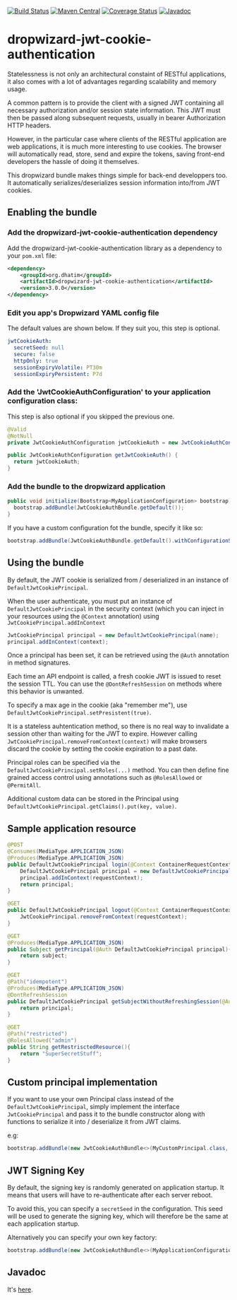 [![Build Status](https://travis-ci.org/dhatim/dropwizard-jwt-cookie-authentication.svg?branch=master)](https://travis-ci.org/dhatim/dropwizard-jwt-cookie-authentication)
[![Maven Central](https://maven-badges.herokuapp.com/maven-central/org.dhatim/dropwizard-jwt-cookie-authentication/badge.svg)](https://maven-badges.herokuapp.com/maven-central/org.dhatim/dropwizard-jwt-cookie-authentication)
[![Coverage Status](https://coveralls.io/repos/github/dhatim/dropwizard-jwt-cookie-authentication/badge.svg?branch=master)](https://coveralls.io/github/dhatim/dropwizard-jwt-cookie-authentication?branch=master)
[![Javadoc](https://javadoc-emblem.rhcloud.com/doc/org.dhatim/dropwizard-jwt-cookie-authentication/badge.svg)](http://www.javadoc.io/doc/org.dhatim/dropwizard-jwt-cookie-authentication)

# dropwizard-jwt-cookie-authentication

Statelessness is not only an architectural constaint of RESTful applications, it also comes with a lot of advantages regarding scalability and memory usage.

A common pattern is to provide the client with a signed JWT containing all necessary authorization and/or session state information. This JWT must then be passed along subsequent requests, usually in bearer Authorization HTTP headers.

However, in the particular case where clients of the RESTful application are web applications, it is much more interesting to use cookies. The browser will automatically read, store, send and expire the tokens, saving front-end developers the hassle of doing it themselves.

This dropwizard bundle makes things simple for back-end developpers too. It automatically serializes/deserializes session information into/from JWT cookies.

## Enabling the bundle

### Add the dropwizard-jwt-cookie-authentication dependency

Add the dropwizard-jwt-cookie-authentication library as a dependency to your `pom.xml` file:

```xml
<dependency>
    <groupId>org.dhatim</groupId>
    <artifactId>dropwizard-jwt-cookie-authentication</artifactId>
    <version>3.0.0</version>
</dependency>
  ```

### Edit you app's Dropwizard YAML config file

The default values are shown below. If they suit you, this step is optional.

```yml
jwtCookieAuth:
  secretSeed: null
  secure: false
  httpOnly: true
  sessionExpiryVolatile: PT30m
  sessionExpiryPersistent: P7d
```

### Add the 'JwtCookieAuthConfiguration' to your application configuration class:

This step is also optional if you skipped the previous one.

```java
@Valid
@NotNull
private JwtCookieAuthConfiguration jwtCookieAuth = new JwtCookieAuthConfiguration();

public JwtCookieAuthConfiguration getJwtCookieAuth() {
  return jwtCookieAuth;
}
```

### Add the bundle to the dropwizard application

```java
public void initialize(Bootstrap<MyApplicationConfiguration> bootstrap) {
  bootstrap.addBundle(JwtCookieAuthBundle.getDefault());
}
```

If you have a custom configuration fot the bundle, specify it like so:
```java
bootstrap.addBundle(JwtCookieAuthBundle.getDefault().withConfigurationSupplier(MyAppConfiguration::getJwtCookieAuth));
```

## Using the bundle

By default, the JWT cookie is serialized from / deserialized in an instance of `DefaultJwtCookiePrincipal`.

When the user authenticate, you must put an instance of `DefaultJwtCookiePrincipal` in the security context (which you can inject in your resources using the `@Context` annotation) using `JwtCookiePrincipal.addInContext`
```java
JwtCookiePrincipal principal = new DefaultJwtCookiePrincipal(name);
principal.addInContext(context);
```

Once a principal has been set, it can be retrieved using the `@Auth` annotation in method signatures.

Each time an API endpoint is called, a fresh cookie JWT is issued to reset the session TTL. You can use the `@DontRefreshSession` on methods where this behavior is unwanted.

To specify a max age in the cookie (aka "remember me"), use `DefaultJwtCookiePrincipal.setPresistent(true)`.

It is a stateless auhtentication method, so there is no real way to invalidate a session other than waiting for the JWT to expire. However calling `JwtCookiePrincipal.removeFromContext(context)` will make browsers discard the cookie by setting the cookie expiration to a past date.

Principal roles can be specified via the `DefaultJwtCookiePrincipal.setRoles(...)` method. You can then define fine grained access control using annotations such as `@RolesAllowed` or `@PermitAll`.

Additional custom data can be stored in the Principal using `DefaultJwtCookiePrincipal.getClaims().put(key, value)`.

## Sample application resource
```java
@POST
@Consumes(MediaType.APPLICATION_JSON)
@Produces(MediaType.APPLICATION_JSON)
public DefaultJwtCookiePrincipal login(@Context ContainerRequestContext requestContext, String name){
    DefaultJwtCookiePrincipal principal = new DefaultJwtCookiePrincipal(name);
    principal.addInContext(requestContext);
    return principal;
}

@GET
public DefaultJwtCookiePrincipal logout(@Context ContainerRequestContext requestContext){
    JwtCookiePrincipal.removeFromContext(requestContext);
}

@GET
@Produces(MediaType.APPLICATION_JSON)
public Subject getPrincipal(@Auth DefaultJwtCookiePrincipal principal){
    return subject;
}

@GET
@Path("idempotent")
@Produces(MediaType.APPLICATION_JSON)
@DontRefreshSession
public DefaultJwtCookiePrincipal getSubjectWithoutRefreshingSession(@Auth DefaultJwtCookiePrincipal principal){
    return principal;
}

@GET
@Path("restricted")
@RolesAllowed("admin")
public String getRestrisctedResource(){
    return "SuperSecretStuff";
}
```

## Custom principal implementation

If you want to use your own Principal class instead of the `DefaultJwtCookiePrincipal`, simply implement the interface `JwtCookiePrincipal` and pass it to the bundle constructor along with functions to serialize it into / deserialize it from JWT claims.

e.g:

```java
bootstrap.addBundle(new JwtCookieAuthBundle<>(MyCustomPrincipal.class, MyCustomPrincipal::toClaims, MyCustomPrincipal::new));
```

## JWT Signing Key

By default, the signing key is randomly generated on application startup. It means that users will have to re-authenticate after each server reboot.

To avoid this, you can specify a `secretSeed` in the configuration. This seed will be used to generate the signing key, which will therefore be the same at each application startup.

Alternatively you can specify your own key factory:
```java
bootstrap.addBundle(new JwtCookieAuthBundle<>(MyApplicationConfiguration::getJwtCookieAuth).setKeyFactory((configuration, environment) -> {/*return your own key*/}));
```

## Javadoc

It's [here](http://www.javadoc.io/doc/org.dhatim/dropwizard-jwt-cookie-authentication).

